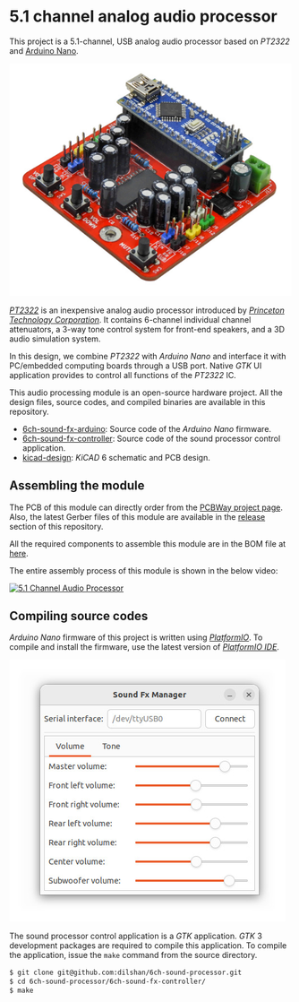 
# 5.1 channel analog audio processor

This project is a 5.1-channel, USB analog audio processor based on *PT2322* and [Arduino Nano](https://store.arduino.cc/products/arduino-nano).

![Finished 5.1-channel analog audio processor board.](https://raw.githubusercontent.com/dilshan/6ch-sound-processor/main/resources/6ch-afx-board.jpg)

[*PT2322*](https://www.alldatasheet.com/datasheet-pdf/pdf/167269/ETC1/PT2322.html) is an inexpensive analog audio processor introduced by [*Princeton Technology Corporation*](http://www.princeton.com.tw/). It contains 6-channel individual channel attenuators, a 3-way tone control system for front-end speakers, and a 3D audio simulation system.

In this design, we combine *PT2322* with *Arduino Nano* and interface it with PC/embedded computing boards through a USB port. Native *GTK* UI application provides to control all functions of the *PT2322* IC.

This audio processing module is an open-source hardware project. All the design files, source codes, and compiled binaries are available in this repository.

- [6ch-sound-fx-arduino](https://github.com/dilshan/6ch-sound-processor/tree/main/6ch-sound-fx-arduino): Source code of the *Arduino Nano* firmware.
- [6ch-sound-fx-controller](https://github.com/dilshan/6ch-sound-processor/tree/main/6ch-sound-fx-controller): Source code of the sound processor control application.
- [kicad-design](https://github.com/dilshan/6ch-sound-processor/tree/main/kicad-design): *KiCAD* 6 schematic and PCB design.

## Assembling the module

The PCB of this module can directly order from the [PCBWay project page](https://www.pcbway.com/project/shareproject/5_1_channel_analog_audio_processor_231ad745.html). Also, the latest Gerber files of this module are available in the [release](https://github.com/dilshan/6ch-sound-processor/releases) section of this repository.

All the required components to assemble this module are in the BOM file at [here](https://github.com/dilshan/6ch-sound-processor/tree/main/kicad-design/6ch-sound-fx-proc-bom.pdf).

The entire assembly process of this module is shown in the below video:

[![5.1 Channel Audio Processor](https://i3.ytimg.com/vi/wblaniLDYwU/maxresdefault.jpg)](https://youtu.be/wblaniLDYwU)

## Compiling source codes

*Arduino Nano* firmware of this project is written using [*PlatformIO*](https://platformio.org/). To compile and install the firmware, use the latest version of [*PlatformIO IDE*](https://platformio.org/platformio-ide).

![Sound processor control application](https://raw.githubusercontent.com/dilshan/6ch-sound-processor/main/resources/6ch-afx-control-app.jpg)

The sound processor control application is a *GTK* application. *GTK* 3 development packages are required to compile this application. To compile the application, issue the `make` command from the source directory.

```
$ git clone git@github.com:dilshan/6ch-sound-processor.git
$ cd 6ch-sound-processor/6ch-sound-fx-controller/
$ make
```
